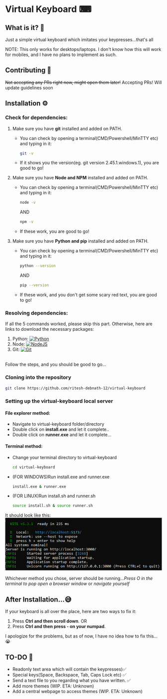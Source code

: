 # Virtual Keyboard ⌨

## What is it? 🤔

Just a simple virtual keyboard which imitates your keypresses...that's all

NOTE: This only works for desktops/laptops. I don't know how this will work for mobiles, and I have no plans to implement as such.

## Contributing 👋

~~Not accepting any PRs right now, might open them later!~~
Accepting PRs! Will update guidelines soon

## Installation ⚙
### Check for dependencies:

1) Make sure you have **git** installed and added on PATH.
   
   - You can check by opening a terminal(CMD/Powershell/MinTTY etc) and typing in it:
     ```bash
     git -v
     ```
   - If it shows you the version(eg. git version 2.45.1.windows.1), you are good to go!
2) Make sure you have **Node and NPM** installed and added on PATH.
   
   - You can check by opening a terminal(CMD/Powershell/MinTTY etc) and typing in it:
     ```bash
     node -v
     ```
     AND
     ```bash
     npm -v
     ```
   - If these work, you are good to go!
3) Make sure you have **Python and pip** installed and added on PATH.
   
   - You can check by opening a terminal(CMD/Powershell/MinTTY etc) and typing in it:
      ```bash
      python --version
      ```
      AND
      ```bash
      pip --version
      ```
   - If these work, and you don't get some scary red text, you are good to go!
### Resolving dependencies:

If all the 5 commands worked, please skip this part.
Otherwise, here are links to download the necessary packages:
1) Python: [![Python](https://img.shields.io/badge/python-install-yellow?style=plastic&logo=python)](https://www.python.org/downloads/)
2) Node: [![NodeJS](https://img.shields.io/badge/node-install-%235FA04E?style=plastic&logo=nodedotjs)](https://nodejs.org/en/download/package-manager/current)
3) Git: [![Git](https://img.shields.io/badge/git-install-%23F05032?style=plastic&logo=git)](https://git-scm.com/downloads)
<br>
Follow the steps, and you should be good to go...

### Cloning into the repository

```bash
git clone https://github.com/ritesh-debnath-12/virtual-keyboard
```

### Setting up the virtual-keyboard local server

#### File explorer method:
  - Navigate to virtual-keyboard folder/directory
  - Double click on **install.exe** and let it complete..
  - Double click on **runner.exe** and let it complete...

#### Terminal method:
  - Change your terminal directory to virtual-keyboard
    ```bash
    cd virtual-keyboard
    ```
  - (FOR WINDOWS)Run install.exe and runner.exe
    ```bash
    install.exe & runner.exe
    ```
  - (FOR LINUX)Run install.sh and runner.sh
    ```bash
    source install.sh & source runner.sh
    ```
It should look like this: <br>
![](docs/images/vite-run-success.png)

Whichever method you chose, server should be running...*Press O in the terminal to pop open a browser window* or *navigate yourself*

## After Installation...😅

If your keyboard is all over the place, here are two ways to fix it:
1) Press **Ctrl and then scroll down**.
                 OR
2) Press **Ctrl and then press - on your numpad**.

I apologize for the problems, but as of now, I have no idea how to fix this... 😭

## TO-DO 📃

- Readonly text area which will contain the keypresses)✅
- Special keys(Space, Backspace, Tab, Caps Lock etc) ✅
- Send a text file to you regarding what you have written. ✅
- Add more themes (WIP. ETA: Unknown)
- Add a central webpage to access themes (WIP. ETA: Unknown) 
